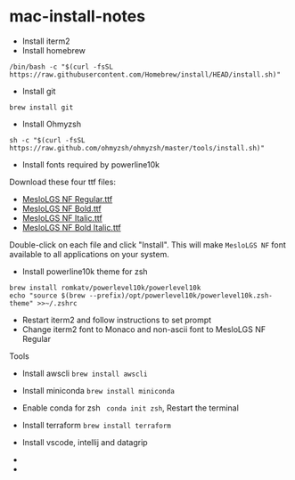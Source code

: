 # mac-install-notes

* Install iterm2
* Install homebrew
```
/bin/bash -c "$(curl -fsSL https://raw.githubusercontent.com/Homebrew/install/HEAD/install.sh)"
```
* Install git
```
brew install git
```


* Install Ohmyzsh
```
sh -c "$(curl -fsSL https://raw.github.com/ohmyzsh/ohmyzsh/master/tools/install.sh)"
```
* Install fonts required by powerline10k

Download these four ttf files:

- [MesloLGS NF Regular.ttf](
    https://github.com/romkatv/powerlevel10k-media/raw/master/MesloLGS%20NF%20Regular.ttf)
- [MesloLGS NF Bold.ttf](
    https://github.com/romkatv/powerlevel10k-media/raw/master/MesloLGS%20NF%20Bold.ttf)
- [MesloLGS NF Italic.ttf](
    https://github.com/romkatv/powerlevel10k-media/raw/master/MesloLGS%20NF%20Italic.ttf)
- [MesloLGS NF Bold Italic.ttf](
    https://github.com/romkatv/powerlevel10k-media/raw/master/MesloLGS%20NF%20Bold%20Italic.ttf)

Double-click on each file and click "Install". This will make `MesloLGS NF` font available to all
applications on your system.

* Install powerline10k theme for zsh
```
brew install romkatv/powerlevel10k/powerlevel10k
echo "source $(brew --prefix)/opt/powerlevel10k/powerlevel10k.zsh-theme" >>~/.zshrc

```
* Restart iterm2 and follow instructions to set prompt
* Change iterm2 font to Monaco and non-ascii font to MesloLGS NF Regular

Tools
* Install awscli ```brew install awscli``` 
* Install miniconda ```brew install miniconda```
* Enable conda for zsh ``` conda init zsh```, Restart the terminal
* Install terraform ```brew install terraform```
* Install vscode, intellij and datagrip

*
* 
